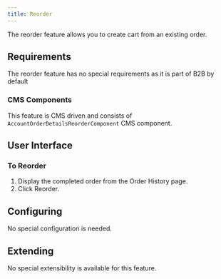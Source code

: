 ```yaml
---
title: Reorder
---
```


The reorder feature allows you to create cart from an existing order.

## Requirements

The reorder feature has no special requirements as it is part of B2B by default

### CMS Components

This feature is CMS driven and consists of `AccountOrderDetailsReorderComponent` CMS component.

## User Interface

### To Reorder

1. Display the completed order from the Order History page.
2. Click Reorder.

## Configuring

No special configuration is needed.

## Extending

No special extensibility is available for this feature.
